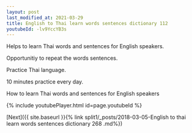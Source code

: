 ```yaml
---
layout: post
last_modified_at: 2021-03-29
title: English to Thai learn words sentences dictionary 112 
youtubeId: -lv9YccYB3s
---
```

 
 
Helps to learn Thai words and sentences for English speakers.

Opportunitiy to repeat the words sentences. 

Practice Thai language. 
 
10 minutes practice every day. 
 
How to learn Thai words and sentences for English speakers 
 
{% include youtubePlayer.html id=page.youtubeId %}
 
 
[Next]({{ site.baseurl }}{% link  split1/_posts/2018-03-05-English to thai learn words sentences dictionary 268 .md%})
 
